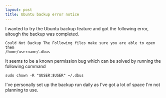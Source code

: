 ```yaml
---
layout: post
title: Ubuntu backup error notice
---
```


I wanted to try the Ubuntu backup feature and got the following error, altough the backup was completed.

```
Could Not Backup The Following files make sure you are able to open them
/home/username/.dbus
```

It seems to be a known permission bug which can be solved by running the following command

```
sudo chown -R "$USER:$USER" ~/.dbus
```

I've personally set up the backup run daily as I've got a lot of space I'm not planning to use.